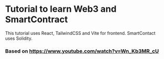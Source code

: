 # Tutorial to learn Web3 and SmartContract

This tutorial uses React, TailwindCSS and Vite for frontend. SmartContact uses Solidity.

### Based on https://www.youtube.com/watch?v=Wn_Kb3MR_cU 